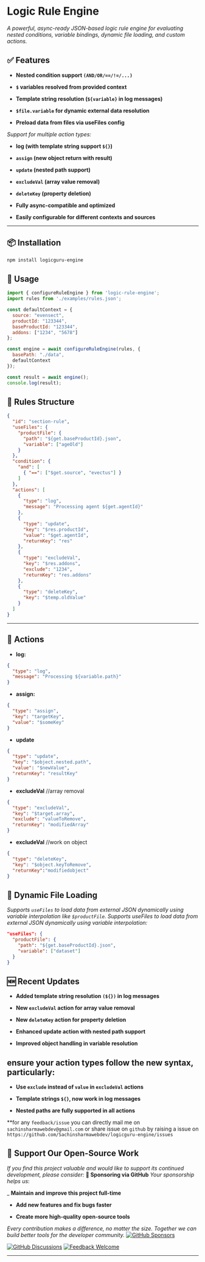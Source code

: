 # Logic Rule Engine

*A powerful, async-ready JSON-based logic rule engine for evaluating nested conditions, variable bindings, dynamic file loading, and custom actions.*

## ✅ Features

- **Nested condition support `(AND/OR/==/!=/...)`**

- **`$` variables resolved from provided context**

- **Template string resolution (`${variable}` in log messages)**

- **`$file.variable` for dynamic external data resolution**

- **Preload data from files via useFiles config**

*Support for multiple action types:*

- **log (with template string support `${}`)**

- **`assign` (new object return with result)**

- **`update` (nested path support)**

- **`excludeVal` (array value removal)**

- **`deleteKey` (property deletion)**

- **Fully async-compatible and optimized**

- **Easily configurable for different contexts and sources**

---

## 📦 Installation

```bash
npm install logicguru-engine
```

## 🚀 Usage

```js
import { configureRuleEngine } from 'logic-rule-engine';
import rules from './examples/rules.json';

const defaultContext = {
  source: "evensect",
  productId: "123344",
  baseProductId: "123344",
  addons: ["1234", "5678"]
};

const engine = await configureRuleEngine(rules, {
  basePath: "./data",
  defaultContext
});

const result = await engine();
console.log(result);
```

## 📘 Rules Structure

```json
{
  "id": "section-rule",
  "useFiles": {
    "productFile": {
      "path": "${get.baseProductId}.json",
      "variable": ["ageOld"]
    }
  },
  "condition": {
    "and": [
      { "==": ["$get.source", "evectus"] }
    ]
  },
  "actions": [
    {
      "type": "log",
      "message": "Processing agent ${get.agentId}"
    },
    {
      "type": "update",
      "key": "$res.productId",
      "value": "$get.agentId",
      "returnKey": "res"
    },
    {
      "type": "excludeVal",
      "key": "$res.addons",
      "exclude": "1234",
      "returnKey": "res.addons"
    },
    {
      "type": "deleteKey",
      "key": "$temp.oldValue"
    }
  ]
}
```

---

## 🔧 Actions

- **log:**
```json
{ 
  "type": "log", 
  "message": "Processing ${variable.path}" 
}
```
- **assign:**
```json
{ 
  "type": "assign", 
  "key": "targetKey", 
  "value": "$someKey" 
}
```
- **update**
```json
{
  "type": "update",
  "key": "$object.nested.path",
  "value": "$newValue",
  "returnKey": "resultKey"
}
```
- **excludeVal** //array removal
```json
{
  "type": "excludeVal",
  "key": "$target.array",
  "exclude": "valueToRemove",
  "returnKey": "modifiedArray"
}
```
- **excludeVal** //work on object
```json
{
  "type": "deleteKey",
  "key": "$object.keyToRemove",
  "returnKey":"modifiedobject"
}
```
 

## 📁 Dynamic File Loading

*Supports `useFiles` to load data from external JSON dynamically using variable interpolation like `$productFile`.*
*Supports useFiles to load data from external JSON dynamically using variable interpolation:*

```json
"useFiles": {
  "productFile": {
    "path": "${get.baseProductId}.json",
    "variable": ["dataset"]
  }
}
```
## 🆕 Recent Updates

- **Added template string resolution `(${})` in log messages**

- **New `excludeVal` action for array value removal**

- **New `deleteKey` action for property deletion**

- **Enhanced update action with nested path support**

- **Improved object handling in variable resolution**

## ensure your action types follow the new syntax, particularly:

- **Use `exclude` instead of `value` in `excludeVal` actions**

- **Template strings `${}`, now work in log messages**

- **Nested paths are fully supported in all actions**






**for any `feedback/issue` you can directly mail me on `sachinsharmawebdev@gmail.com` or share issue on `github` by raising a issue on `https://github.com/Sachinsharmawebdev/logicguru-engine/issues`

## 💖 Support Our Open-Source Work
*If you find this project valuable and would like to support its continued development, please consider:*
**🌟 Sponsoring via GitHub**
*Your sponsorship helps us*:

_ **Maintain and improve this project full-time**

- **Add new features and fix bugs faster**

- **Create more high-quality open-source tools**

*Every contribution makes a difference, no matter the size. Together we can build better tools for the developer community.*
[![GitHub Sponsors](https://img.shields.io/badge/Support-Project-red?logo=github)](https://github.com/sponsors/Sachinsharmawebdev)



[![GitHub Discussions](https://img.shields.io/badge/GitHub-Discussions-blue?logo=github)](https://github.com/Sachinsharmawebdev/logicguru-engine/discussions)
[![Feedback Welcome](https://img.shields.io/badge/Feedback-Welcome-green)](https://github.com/Sachinsharmawebdev/logicguru-engine/discussions/categories/feedback)

---
